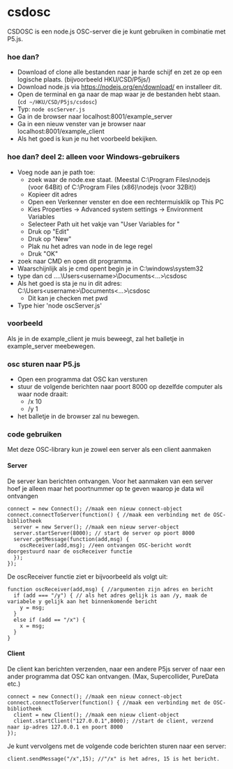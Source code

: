 # csdosc #

CSDOSC is een node.js OSC-server die je kunt gebruiken in combinatie met P5.js.  

### hoe dan? ###
* Download of clone alle bestanden naar je harde schijf en zet ze op een logische plaats. (bijvoorbeeld HKU/CSD/P5js/) 
* Download node.js via https://nodejs.org/en/download/ en installeer dit.  
* Open de terminal en ga naar de map waar je de bestanden hebt staan. (`cd ~/HKU/CSD/P5js/csdosc`)
* Typ: `node oscServer.js` 
* Ga in de browser naar localhost:8001/example_server  
* Ga in een nieuw venster van je browser naar localhost:8001/example_client
* Als het goed is kun je nu het voorbeeld bekijken. 

### hoe dan? deel 2: alleen voor Windows-gebruikers ###
* Voeg node aan je path toe:
    * zoek waar de node.exe staat. (Meestal C:\Program Files\nodejs (voor 64Bit) of C:\Program Files (x86)\nodejs (voor 32Bit))
    * Kopieer dit adres
    * Open een Verkenner venster en doe een rechtermuisklik op This PC
    * Kies Properties -> Advanced system settings -> Environment Variables
    * Selecteer Path uit het vakje van "User Variables for <name>"
    * Druk op "Edit" 
    * Druk op "New"
    * Plak nu het adres van node in de lege regel
    * Druk "OK"
* zoek naar CMD en open dit programma.
* Waarschijnlijk als je cmd opent begin je in C:\windows\system32
* type dan cd ..\..\Users\<username>\Documents\<...>\csdosc
* Als het goed is sta je nu in dit adres: C:\Users\<username>\Documents\<...>\csdosc
    * Dit kan je checken met pwd
* Type hier 'node oscServer.js'  


### voorbeeld ###
Als je in de example_client je muis beweegt, zal het balletje in
example_server meebewegen.

### osc sturen naar P5.js ###
* Open een programma dat OSC kan versturen
* stuur de volgende berichten naar poort 8000 op dezelfde computer als waar node draait: 
    * /x 10 
    * /y 1
* het balletje in de browser zal nu bewegen.

### code gebruiken ###
Met deze OSC-library kun je zowel een server als een client aanmaken

#### Server ####
De server kan berichten ontvangen. Voor het aanmaken van een server hoef je alleen maar het poortnummer op te geven waarop je data wil ontvangen

~~~
connect = new Connect(); //maak een nieuw connect-object
connect.connectToServer(function() { //maak een verbinding met de OSC-bibliotheek
  server = new Server(); //maak een nieuw server-object
  server.startServer(8000); // start de server op poort 8000
  server.getMessage(function(add,msg) { 
    oscReceiver(add,msg); //een ontvangen OSC-bericht wordt doorgestuurd naar de oscReceiver functie
  }); 
});
~~~

De oscReceiver functie ziet er bijvoorbeeld als volgt uit:

~~~
function oscReceiver(add,msg) { //argumenten zijn adres en bericht
  if (add === "/y") { // als het adres gelijk is aan /y, maak de variabele y gelijk aan het binnenkomende bericht
    y = msg;
  }
  else if (add == "/x") {
    x = msg;
  }
}
~~~

#### Client ####
De client kan berichten verzenden, naar een andere P5js server of naar een
ander programma dat OSC kan ontvangen. (Max, Supercollider, PureData etc.) 

~~~
connect = new Connect(); //maak een nieuw connect-object
connect.connectToServer(function() { //maak een verbinding met de OSC-bibliotheek
  client = new Client(); //maak een nieuw client-object 
  client.startClient("127.0.0.1",8000); //start de client, verzend naar ip-adres 127.0.0.1 en poort 8000
});
~~~

Je kunt vervolgens met de volgende code berichten sturen naar een server:

~~~
client.sendMessage("/x",15); //"/x" is het adres, 15 is het bericht.  
~~~

